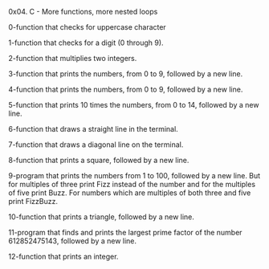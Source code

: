 0x04. C - More functions, more nested loops

0-function that checks for uppercase character

1-function that checks for a digit (0 through 9).

2-function that multiplies two integers.

3-function that prints the numbers, from 0 to 9, followed by a new line.

4-function that prints the numbers, from 0 to 9, followed by a new line.

5-function that prints 10 times the numbers, from 0 to 14, followed by a new line.

6-function that draws a straight line in the terminal.

7-function that draws a diagonal line on the terminal.

8-function that prints a square, followed by a new line.

9-program that prints the numbers from 1 to 100, followed by a new line. But for multiples of three print Fizz instead of the number and for the multiples of five print Buzz. For numbers which are multiples of both three and five print FizzBuzz.

10-function that prints a triangle, followed by a new line.

11-program that finds and prints the largest prime factor of the number 612852475143, followed by a new line.

12-function that prints an integer.
